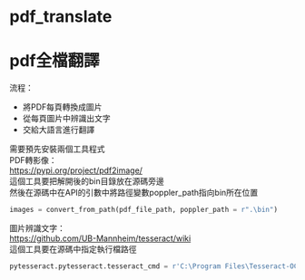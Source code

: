 # pdf_translate

# pdf全檔翻譯

流程：
* 將PDF每頁轉換成圖片
* 從每頁圖片中辨識出文字
* 交給大語言進行翻譯


需要預先安裝兩個工具程式  
PDF轉影像：  
https://pypi.org/project/pdf2image/  
這個工具要把解開後的bin目錄放在源碼旁邊  
然後在源碼中在API的引數中將路徑變數poppler_path指向bin所在位置  
``` python
images = convert_from_path(pdf_file_path, poppler_path = r".\bin")
```
圖片辨識文字：  
https://github.com/UB-Mannheim/tesseract/wiki  
這個工具要在源碼中指定執行檔路徑  
``` python
pytesseract.pytesseract.tesseract_cmd = r'C:\Program Files\Tesseract-OCR\tesseract.exe'

```
